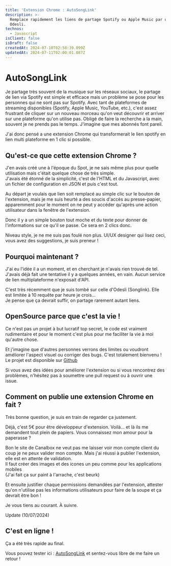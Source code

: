 ```yaml
---
title: 'Extension Chrome : AutoSongLink'
description: >-
  Remplace rapidement les liens de partage Spotify ou Apple Music par un lien
  Odesli.
technos:
  - Javascript
isClient: false
isDraft: false
createdAt: 2024-07-10T02:58:39.099Z
updatedAt: 2024-07-11T02:00:01.087Z
---
```


# AutoSongLink

Je partage très souvent de la musique sur les réseaux sociaux, le partage de lien via Spotify est simple et efficace mais un problème se pose pour les personnes qui ne sont pas sur Spotify. Avec tant de plateformes de streaming disponibles (Spotify, Apple Music, YouTube, etc.), c'est assez frustrant de cliquer sur un nouveau morceau qu'on veut découvrir et arriver sur une plateforme qu'on utilise pas. Obligé de faire la recherche a la main, souvent je ne prends pas le temps. J'imagine que mes abonnés font pareil.

J'ai donc pensé a une extension Chrome qui transformerait le lien spotify en lien multi plateforme en 1 clic si possible.

## Qu'est-ce que cette extension Chrome ?

J'en avais créé une à l'époque du Spot, je ne sais même plus pour quelle utilisation mais c'était quelque chose de très simple. \
J'avais été étonné de la simplicité, c'est de l'HTML et du Javascript, avec un fichier de configuration en JSON et puis c'est tout.

Au départ je voulais que lien soit remplacé au simple clic sur le bouton de l'extension, mais je me suis heurté a des soucis d'accès au presse-papier, apparemment pour le moment on ne peut y accéder qu'après une action utilisateur dans la fenêtre de l'extension.

Donc il y a un simple bouton tout moche et du texte pour donner de l'informations sur ce qu'il se passe. Ce sera en 2 clics donc.

Niveau style, je ne me suis pas foulé non plus. UI/UX designer qui lisez ceci, vous avez des suggestions, je suis preneur !

## Pourquoi maintenant ?

J'ai eu l'idée il a un moment, et en cherchant je n'avais rien trouvé de tel. J'avais déjà fait une tentative il y a quelques années, en vain. Aucun service de lien multiplateforme n'exposait d'API.

C'est très récemment que je suis tombé sur celle d'Odesli (Songlink). Elle est limitée à 10 requête par heure je crois…\
Je pense que ça devrait suffir, on partage rarement autant liens.

## OpenSource parce que c'est la vie !

Ce n'est pas un projet à but lucratif top secret, le code est vraiment rudimentaire et pour le moment c'est plus pour me faciliter la vie à moi qu'autre chose.

Et j'imagine que d'autres personnes verrons des limites ou voudront améliorer l'aspect visuel ou corriger des bugs. C'est totalement bienvenu ! Le projet est disponible sur [Github](https://github.com/macojaune/auto-songlink-extension)

Si vous avez des idées pour améliorer l'extension ou si vous rencontrez des problèmes, n'hésitez pas à soumettre une pull request ou à ouvrir une issue.

## Comment on publie une extension Chrome en fait ?

Très bonne question, je suis en train de regarder ça justement.

Déjà, c'est 5€ pour être développeur d'extension. Voilà… et là ils me demandent tout plein de papiers. Vous connaissez mon amour pour la paperasse ?

Bon le site de Canalbox ne veut pas me laisser voir mon compte client du coup je ne peux valider mon compte. Mais j'ai réussi à publier l'extension, elle est en attente de validation.\
Il faut créer des images et des icones un peu comme pour les applications mobiles \
(J'ai fait ça sur paint à l'arrache, c'est beurk)

Et ensuite justifier chaque permissions demandées par l'extension, attester qu'on n'utilise pas les informations utilisateurs pour faire de la soupe et ça devrait être bon !

Je vous tiens au courant. À suivre.

Update (10/07/2024)  

## C'est en ligne ! 

Ça a été très rapide au final. 

Vous pouvez tester ici : [AutoSongLink](chromewebstore.google.com/detail/autosonglink/gndjompcjcpibmidddkjmnhimgepoodo?hl=fr) et sentez-vous libre de me faire un retour !
